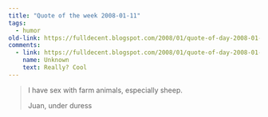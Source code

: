 ```yaml
---
title: "Quote of the week 2008-01-11"
tags: 
  - humor	
old-link: https://fulldecent.blogspot.com/2008/01/quote-of-day-2008-01-11.html
comments:
  - link: https://fulldecent.blogspot.com/2008/01/quote-of-day-2008-01-11.html#comments
    name: Unknown
    text: Really? Cool
---
```


> I have sex with farm animals, especially sheep.
>
> Juan, under duress
